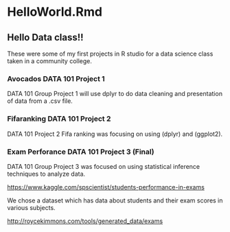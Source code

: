 # HelloWorld.Rmd
## Hello Data class!!

These were some of my first projects in R studio for a data science class taken in a community college. 

### Avocados DATA 101 Project 1
DATA 101 Group Project 1 will use dplyr to do data cleaning and presentation of data from a .csv file.

### Fifaranking DATA 101 Project 2
DATA 101 Project 2 Fifa ranking was focusing on using (dplyr) and (ggplot2).

### Exam Perforance DATA 101 Project 3 (Final)

DATA 101 Group Project 3 was focused on using statistical inference techniques to analyze data.

https://www.kaggle.com/spscientist/students-performance-in-exams

We chose a dataset which has data about students and their exam scores in various subjects.

http://roycekimmons.com/tools/generated_data/exams
